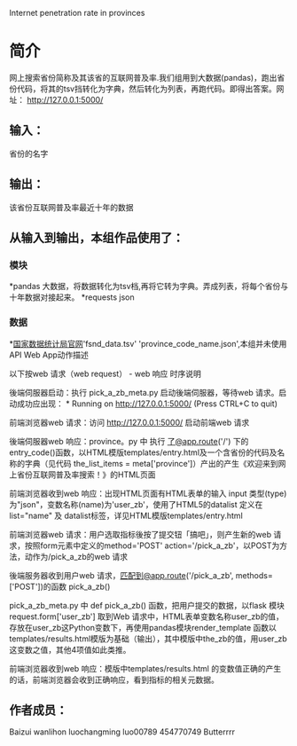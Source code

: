 
Internet penetration rate in provinces 

		
# 简介 
网上搜索省份简称及其该省的互联网普及率.我们组用到大数据(pandas)，跑出省份代码，将其的tsv挡转化为字典，然后转化为列表，再跑代码。即得出答案。网址： http://127.0.0.1:5000/


		

## 输入：
省份的名字
## 输出：
该省份互联网普及率最近十年的数据
## 从输入到输出，本组作品使用了：
### 模块
*pandas 大数据，将数据转化为tsv档,再将它转为字典。弄成列表，将每个省份与十年数据对接起来。
*requests
json
### 数据
*[国家数据统计局官网](http://data.stats.gov.cn/easyquery.htm?cn=E0103)'fsnd_data.tsv'	'province_code_name.json',本组并未使用API
Web App动作描述

以下按web 请求（web request） - web 响应 时序说明

後端伺服器启动：执行 pick_a_zb_meta.py 启动後端伺服器，等待web 请求。启动成功应出现： * Running on http://127.0.0.1:5000/ (Press CTRL+C to quit)

前端浏览器web 请求：访问 http://127.0.0.1:5000/ 启动前端web 请求

後端伺服器web 响应：province。py 中 执行 了@app.route('/') 下的 entry_code()函数，以HTML模版templates/entry.html及一个含省份的代码及名称的字典（见代码 the_list_items = meta['province']）产出的产生《欢迎来到网上省份互联网普及率搜索！》的HTML页面

前端浏览器收到web 响应：出现HTML页面有HTML表单的输入 input 类型(type) 为"json"，变数名称(name)为'user_zb'，使用了HTML5的datalist 定义在 list="name" 及 datalist标签，详见HTML模版templates/entry.html

前端浏览器web 请求：用户选取指标後按了提交钮「搞吧」，则产生新的web 请求，按照form元素中定义的method='POST' action='/pick_a_zb'，以POST为方法，动作为/pick_a_zb的web 请求

後端服务器收到用户web 请求，匹配到@app.route('/pick_a_zb', methods=['POST'])的函数 pick_a_zb()

pick_a_zb_meta.py 中 def pick_a_zb() 函数，把用户提交的数据，以flask 模块request.form['user_zb']	取到Web 请求中，HTML表单变数名称user_zb的值，存放在user_zb这Python变数下，再使用pandas模块render_template 函数以templates/results.html模版为基础（输出），其中模版中the_zb的值，用user_zb这变数之值，其他4项值如此类推。

前端浏览器收到web 响应：模版中templates/results.html 的变数值正确的产生的话，前端浏览器会收到正确响应，看到指标的相关元数据。

## 作者成员：
Baizui
wanlihon
luochangming
luo00789
454770749
Butterrrr

		
